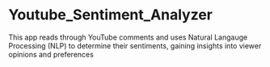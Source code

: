 # Youtube_Sentiment_Analyzer
This app reads through YouTube comments and uses Natural Langauge Processing (NLP) to determine their sentiments, gaining insights into viewer opinions and preferences
